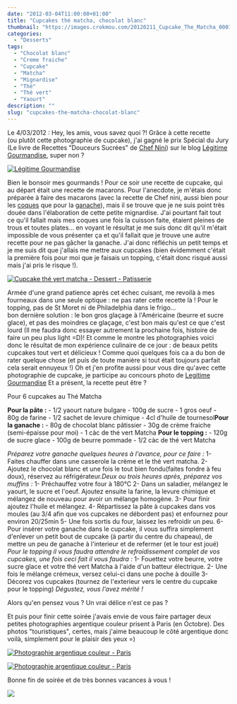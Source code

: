 ```yaml
---
date: "2012-03-04T11:00:00+01:00"
title: "Cupcakes thé matcha, chocolat blanc"
thumbnail: "https://images.crokmou.com/20120211_Cupcake_The_Matcha_0001.jpg"
categories:
  - "Desserts"
tags:
  - "Chocolat blanc"
  - "Creme fraiche"
  - "Cupcake"
  - "Matcha"
  - "Mignardise"
  - "Thé"
  - "Thé vert"
  - "Yaourt"
description: ""
slug: "cupcakes-the-matcha-chocolat-blanc"
---
```


Le 4/03/2012 : Hey, les amis, vous savez quoi ?! Grâce à cette recette (ou plutôt cette photographie de cupcake), j'ai gagné le prix Spécial du Jury (Le livre de Recettes "Douceurs Sucrées" de [Chef Nini](http://www.chefnini.com/)) sur le blog [Légitime Gourmandise](http://legitimegourmandise.com/), super non ?

[![Légitime Gourmandise](http://legitimegourmandise.com/blog/public/Concours_photos_2012/logo_CPG2012_-_Prix_du_jury.jpg)](http://legitimegourmandise.com/)

Bien le bonsoir mes gourmands ! Pour ce soir une recette de cupcake, qui au départ était une recette de macarons. Pour l'anecdote, je m'étais donc préparée à faire des macarons (avec la recette de Chef nini, aussi bien pour les [coques](http://www.chefnini.com/macaron-video/) que pour la [ganache](http://www.chefnini.com/macarons-the-vert-matcha/)), mais il se trouve que je ne suis point très douée dans l'élaboration de cette petite mignardise. J'ai pourtant fait tout ce qu'il fallait mais mes coques une fois la cuisson faite, étaient pleines de trous et toutes plates... en voyant le résultat je me suis donc dit qu'il m'était impossible de vous présenter ça et qu'il fallait que je trouve une autre recette pour ne pas gâcher la ganache. J'ai donc réfléchis un petit temps et je me suis dit que j'allais me mettre aux cupcakes (bien évidemment c'était la première fois pour moi que je faisais un topping, c'était donc risqué aussi mais j'ai pris le risque !).

[![Cupcake thé vert matcha - Dessert - Patisserie](http://3.bp.blogspot.com/-fQt8gUD_Nxs/Tz6di77oQBI/AAAAAAAABxw/hbIXKBoFjS8/s400/20120211_Cupcake_The_Matcha_0047.jpg)](http://3.bp.blogspot.com/-fQt8gUD_Nxs/Tz6di77oQBI/AAAAAAAABxw/hbIXKBoFjS8/s1600/20120211_Cupcake_The_Matcha_0047.jpg)

Armée d'une grand patience après cet échec cuisant, me revoilà à mes fourneaux dans une seule optique : ne pas rater cette recette là ! Pour le topping, pas de St Moret ni de Philadelphia dans le frigo... bon dernière solution : le bon gros glaçage à l'Américaine (beurre et sucre glace), et pas des moindres ce glaçage, c'est bon mais qu'est ce que c'est lourd (Il me faudra donc essayer autrement la prochaine fois, histoire de faire un peu plus light =D)! Et comme le montre les photographies voici donc le résultat de mon expérience culinaire de ce jour : de beaux petits cupcakes tout vert et délicieux ! Comme quoi quelques fois ca a du bon de rater quelque chose (et puis de toute manière si tout était toujours parfait cela serait ennuyeux !) Oh et j'en profite aussi pour vous dire qu'avec cette photographie de cupcake, je participe au concours photo de [Legitime Gourmandise](http://legitimegourmandise.com/blog/index.php?post/2012/01/19/Concours-photos-gourmandes-2012) Et a présent, la recette peut être ?

Pour 6 cupcakes au Thé Matcha

**Pour la pâte :** - 1/2 yaourt nature bulgare - 100g de sucre - 1 gros oeuf - 80g de farine - 1/2 sachet de levure chimique - 4cl d'huile de tournesol**Pour la ganache :** - 80g de chocolat blanc pâtissier - 30g de crème fraiche (semi-épaisse pour moi) - 1 càc de thé vert Matcha **Pour le topping :** - 120g de sucre glace - 100g de beurre pommade - 1/2 càc de thé vert Matcha

_Préparez votre ganache quelques heures à l'avance, pour ce faire :_ 1- Faites chauffer dans une casserole la crème et le thé vert matcha. 2- Ajoutez le chocolat blanc et une fois le tout bien fondu(faites fondre à feu doux), réservez au réfrigérateur._Deux ou trois heures après, préparez vos muffins :_ 1- Préchauffez votre four à 180°C 2- Dans un saladier, mélangez le yaourt, le sucre et l'oeuf. Ajoutez ensuite la farine, la levure chimique et mélangez de nouveau pour avoir un mélange homogène. 3- Pour finir ajoutez l'huile et mélangez. 4- Répartissez la pâte à cupcakes dans vos moules (au 3/4 afin que vos cupcakes ne débordent pas) et enfournez pour environ 20/25min 5- Une fois sortis du four, laissez les refroidir un peu. 6- Pour insérer votre ganache dans le cupcake, il vous suffira simplement d'enlever un petit bout de cupcake (à partir du centre du chapeau), de mettre un peu de ganache à l'interieur et de refermer (et le tour est joué) _Pour le topping il vous faudra attendre le refroidissement complet de vos cupcakes, une fois ceci fait il vous faudra :_ 1- Fouettez votre beurre, votre sucre glace et votre thé vert Matcha à l'aide d'un batteur électrique. 2- Une fois le mélange crémeux, versez celui-ci dans une poche à douille 3- Décorez vos cupcakes (tournez de l'exterieur vers le centre du cupcake pour le topping) _Dégustez, vous l'avez mérité !_

Alors qu'en pensez vous ? Un vrai délice n'est ce pas ?

Et puis pour finir cette soirée j'avais envie de vous faire partager deux petites photographies argentique couleur prisent à Paris (en Octobre). Des photos "touristiques", certes, mais j'aime beaucoup le côté argentique donc voilà, simplement pour le plaisir des yeux =)

[![Photographie argentique couleur - Paris ](http://1.bp.blogspot.com/-6vKJdpyfFRE/Tz6v7RThfJI/AAAAAAAAByY/2J54BtCiCVs/s640/Paris36.jpg)](http://1.bp.blogspot.com/-6vKJdpyfFRE/Tz6v7RThfJI/AAAAAAAAByY/2J54BtCiCVs/s1600/Paris36.jpg)

[![Photographie argentique couleur - Paris ](http://1.bp.blogspot.com/-TD8XFnBfiVI/Tz6v2axKokI/AAAAAAAAByQ/SEEVQCtStsw/s640/Paris30.jpg)](http://1.bp.blogspot.com/-TD8XFnBfiVI/Tz6v2axKokI/AAAAAAAAByQ/SEEVQCtStsw/s1600/Paris30.jpg)

Bonne fin de soirée et de très bonnes vacances à vous !

[![](http://4.bp.blogspot.com/-2bLosyMFac4/TxhFg0sR2dI/AAAAAAAABec/Mzg1OnlXUmM/s1600/Signature+copie.jpg)](http://4.bp.blogspot.com/-2bLosyMFac4/TxhFg0sR2dI/AAAAAAAABec/Mzg1OnlXUmM/s1600/Signature+copie.jpg)
